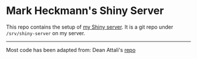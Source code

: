 # Mark Heckmann's Shiny Server

This repo contains the setup of [my Shiny server](http://apps.markheckmann.de). It is a git repo under `/srv/shiny-server` on my server.

---

Most code has been adapted from: Dean Attali's [repo](https://github.com/daattali/shiny-server)
